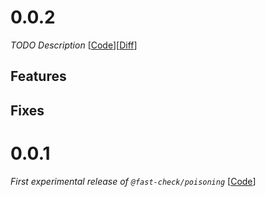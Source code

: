 # 0.0.2

_TODO Description_
[[Code](https://github.com/dubzzz/fast-check/tree/poisoning%2Fv0.0.2)][[Diff](https://github.com/dubzzz/fast-check/compare/poisoning%2Fv0.0.1...poisoning%2Fv0.0.2)]

## Features



## Fixes



# 0.0.1

_First experimental release of `@fast-check/poisoning`_
[[Code](https://github.com/dubzzz/fast-check/tree/poisoning%2Fv0.0.1)]
